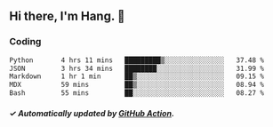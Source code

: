 ## Hi there, I'm Hang. 👋

### Coding

<!--START_SECTION:waka-->

```txt
Python       4 hrs 11 mins   █████████▒░░░░░░░░░░░░░░░   37.48 %
JSON         3 hrs 34 mins   ████████░░░░░░░░░░░░░░░░░   31.99 %
Markdown     1 hr 1 min      ██▒░░░░░░░░░░░░░░░░░░░░░░   09.15 %
MDX          59 mins         ██▒░░░░░░░░░░░░░░░░░░░░░░   08.94 %
Bash         55 mins         ██░░░░░░░░░░░░░░░░░░░░░░░   08.27 %
```

<!--END_SECTION:waka-->

##### ✓ Automatically updated by [GitHub Action](https://github.com/huhuhang/huhuhang/actions).
